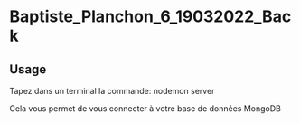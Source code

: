 # Baptiste_Planchon_6_19032022_Back

## Usage

Tapez dans un terminal la commande: nodemon server

Cela vous permet de vous connecter à votre base de données MongoDB

